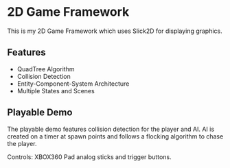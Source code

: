 # 2D Game Framework

This is my 2D Game Framework which uses Slick2D for displaying graphics.

## Features
- QuadTree Algorithm
- Collision Detection
- Entity-Component-System Architecture
- Multiple States and Scenes

## Playable Demo
The playable demo features collision detection for the player and AI. AI is created on a timer at spawn points and follows a flocking algorithm to chase the player.

Controls: XBOX360 Pad analog sticks and trigger buttons.
